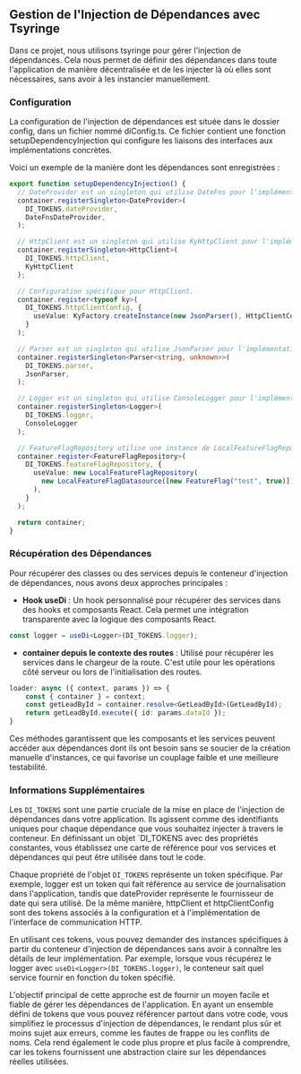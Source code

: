 ## Gestion de l'Injection de Dépendances avec Tsyringe
Dans ce projet, nous utilisons tsyringe pour gérer l'injection de dépendances. Cela nous permet de définir des dépendances dans toute l'application de manière décentralisée et de les injecter là où elles sont nécessaires, sans avoir à les instancier manuellement.

### Configuration
La configuration de l'injection de dépendances est située dans le dossier config, dans un fichier nommé diConfig.ts. Ce fichier contient une fonction setupDependencyInjection qui configure les liaisons des interfaces aux implémentations concrètes.

Voici un exemple de la manière dont les dépendances sont enregistrées :

```typescript
export function setupDependencyInjection() {
  // DateProvider est un singleton qui utilise DateFns pour l'implémentation.
  container.registerSingleton<DateProvider>(
    DI_TOKENS.dateProvider,
    DateFnsDateProvider,
  );

  // HttpClient est un singleton qui utilise KyHttpClient pour l'implémentation.
  container.registerSingleton<HttpClient>(
    DI_TOKENS.httpClient,
    KyHttpClient
  );

  // Configuration spécifique pour HttpClient.
  container.register<typeof ky>(
    DI_TOKENS.httpClientConfig, {
      useValue: KyFactory.createInstance(new JsonParser(), HttpClientConfig),
    }
  );

  // Parser est un singleton qui utilise JsonParser pour l'implémentation.
  container.registerSingleton<Parser<string, unknown>>(
    DI_TOKENS.parser,
    JsonParser,
  );

  // Logger est un singleton qui utilise ConsoleLogger pour l'implémentation.
  container.registerSingleton<Logger>(
    DI_TOKENS.logger,
    ConsoleLogger
  );

  // FeatureFlagRepository utilise une instance de LocalFeatureFlagRepository.
  container.register<FeatureFlagRepository>(
    DI_TOKENS.featureFlagRepository, {
      useValue: new LocalFeatureFlagRepository(
        new LocalFeatureFlagDatasource([new FeatureFlag("test", true)]),
      ),
    }
  );

  return container;
}
```

### Récupération des Dépendances
Pour récupérer des classes ou des services depuis le conteneur d'injection de dépendances, nous avons deux approches principales :

- **Hook useDi** : Un hook personnalisé pour récupérer des services dans des hooks et composants React. Cela permet une intégration transparente avec la logique des composants React.

```typescript
const logger = useDi<Logger>(DI_TOKENS.logger);
```

- **container depuis le contexte des routes** : Utilisé pour récupérer les services dans le chargeur de la route. C'est utile pour les opérations côté serveur ou lors de l'initialisation des routes.

```typescript
loader: async ({ context, params }) => {
    const { container } = context;
    const getLeadById = container.resolve<GetLeadById>(GetLeadById);
    return getLeadById.execute({ id: params.dataId });
}
```

Ces méthodes garantissent que les composants et les services peuvent accéder aux dépendances dont ils ont besoin sans se soucier de la création manuelle d'instances, ce qui favorise un couplage faible et une meilleure testabilité.

### Informations Supplémentaires

Les `DI_TOKENS` sont une partie cruciale de la mise en place de l'injection de dépendances dans votre application. Ils agissent comme des identifiants uniques pour chaque dépendance que vous souhaitez injecter à travers le conteneur. En définissant un objet `DI_TOKENS avec des propriétés constantes, vous établissez une carte de référence pour vos services et dépendances qui peut être utilisée dans tout le code.

Chaque propriété de l'objet `DI_TOKENS` représente un token spécifique. Par exemple, logger est un token qui fait référence au service de journalisation dans l'application, tandis que dateProvider représente le fournisseur de date qui sera utilisé. De la même manière, httpClient et httpClientConfig sont des tokens associés à la configuration et à l'implémentation de l'interface de communication HTTP.

En utilisant ces tokens, vous pouvez demander des instances spécifiques à partir du conteneur d'injection de dépendances sans avoir à connaître les détails de leur implémentation. Par exemple, lorsque vous récupérez le logger avec `useDi<Logger>(DI_TOKENS.logger)`, le conteneur sait quel service fournir en fonction du token spécifié.

L'objectif principal de cette approche est de fournir un moyen facile et fiable de gérer les dépendances de l'application. En ayant un ensemble défini de tokens que vous pouvez référencer partout dans votre code, vous simplifiez le processus d'injection de dépendances, le rendant plus sûr et moins sujet aux erreurs, comme les fautes de frappe ou les conflits de noms. Cela rend également le code plus propre et plus facile à comprendre, car les tokens fournissent une abstraction claire sur les dépendances réelles utilisées.